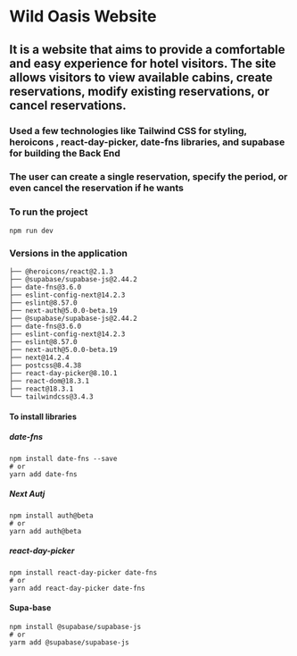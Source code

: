 # Wild Oasis Website

## It is a website that aims to provide a comfortable and easy experience for hotel visitors. The site allows visitors to view available cabins, create reservations, modify existing reservations, or cancel reservations.

### Used a few technologies like Tailwind CSS for styling,  heroicons  , react-day-picker, date-fns libraries, and supabase for building the Back End

### The user can create a single reservation, specify the period, or even cancel the reservation if he wants

### To run the project 
```
npm run dev

```
### Versions in the application 
```
├── @heroicons/react@2.1.3
├── @supabase/supabase-js@2.44.2
├── date-fns@3.6.0
├── eslint-config-next@14.2.3
├── eslint@8.57.0
├── next-auth@5.0.0-beta.19
├── @supabase/supabase-js@2.44.2
├── date-fns@3.6.0
├── eslint-config-next@14.2.3
├── eslint@8.57.0
├── next-auth@5.0.0-beta.19
├── next@14.2.4
├── postcss@8.4.38
├── react-day-picker@8.10.1
├── react-dom@18.3.1
├── react@18.3.1
└── tailwindcss@3.4.3

```
#### To install libraries 
##### date-fns
```
npm install date-fns --save
# or
yarn add date-fns
```
##### Next Autj
```
npm install auth@beta
# or
yarn add auth@beta

```
##### react-day-picker
```
npm install react-day-picker date-fns
# or
yarn add react-day-picker date-fns 
```
#### Supa-base
```
npm install @supabase/supabase-js
# or
yarm add @supabase/supabase-js
```


